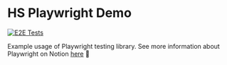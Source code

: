 # HS Playwright Demo

[![E2E Tests](https://github.com/wj-halfspace/playwright-demo/actions/workflows/azure-static-web-apps-mango-beach-0a1514d03.yml/badge.svg)](https://github.com/wj-halfspace/playwright-demo/actions/workflows/azure-static-web-apps-mango-beach-0a1514d03.yml)

Example usage of Playwright testing library.
See more information about Playwright on Notion [here](https://www.notion.so/halfspaceai/Playwright-1aaa6eaef6134c7f97c13fbb1fc3e4d8) 🤩
